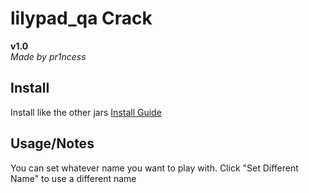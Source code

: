 # lilypad_qa Crack
**v1.0**  
*Made by pr1ncess*

## Install
Install like the other jars
[Install Guide](https://imgur.com/a/i2lfjRN)

## Usage/Notes
You can set whatever name you want to play with.
Click "Set Different Name" to use a different name
